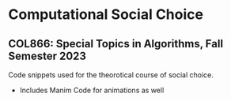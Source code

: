 # Computational Social Choice

## COL866: Special Topics in Algorithms, Fall Semester 2023

Code snippets used for the theorotical course of social choice. 
- Includes Manim Code for animations as well
